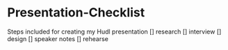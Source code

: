 # Presentation-Checklist
Steps included for creating my Hudl presentation 
[] research
[] interview
[] design
[] speaker notes
[] rehearse
